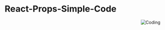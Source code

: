 # React-Props-Simple-Code

<img align="right" alt="Coding"  src="https://i.ibb.co/LNQSJCy/Props.jpg">
